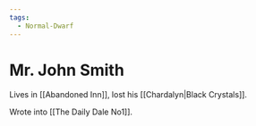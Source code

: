 ```yaml
---
tags:
  - Normal-Dwarf
---
```

# Mr. John Smith 

Lives in [[Abandoned Inn]], lost his [[Chardalyn|Black Crystals]].

Wrote into [[The Daily Dale No1]].